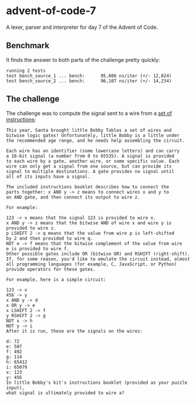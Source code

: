 # advent-of-code-7
A lexer, parser and interpreter for day 7 of the Advent of Code.

## Benchmark
It finds the answer to both parts of the challenge pretty quickly:

    running 2 tests
    test bench_source_1 ... bench:      95,606 ns/iter (+/- 12,024)
    test bench_source_2 ... bench:      96,107 ns/iter (+/- 14,234)

## The challenge

The challenge was to compute the signal sent to a wire from a [set of instructions](https://github.com/yberreby/advent-of-code-7/blob/master/source.txt):

    This year, Santa brought little Bobby Tables a set of wires and
    bitwise logic gates! Unfortunately, little Bobby is a little under
    the recommended age range, and he needs help assembling the circuit.
    
    Each wire has an identifier (some lowercase letters) and can carry
    a 16-bit signal (a number from 0 to 65535). A signal is provided
    to each wire by a gate, another wire, or some specific value. Each
    wire can only get a signal from one source, but can provide its
    signal to multiple destinations. A gate provides no signal until
    all of its inputs have a signal.
    
    The included instructions booklet describes how to connect the
    parts together: x AND y -> z means to connect wires x and y to
    an AND gate, and then connect its output to wire z.
    
    For example:
    
    123 -> x means that the signal 123 is provided to wire x.
    x AND y -> z means that the bitwise AND of wire x and wire y is
    provided to wire z.
    p LSHIFT 2 -> q means that the value from wire p is left-shifted
    by 2 and then provided to wire q.
    NOT e -> f means that the bitwise complement of the value from wire
    e is provided to wire f.
    Other possible gates include OR (bitwise OR) and RSHIFT (right-shift).
    If, for some reason, you'd like to emulate the circuit instead, almost
    all programming languages (for example, C, JavaScript, or Python)
    provide operators for these gates.
    
    For example, here is a simple circuit:
    
    123 -> x
    456 -> y
    x AND y -> d
    x OR y -> e
    x LSHIFT 2 -> f
    y RSHIFT 2 -> g
    NOT x -> h
    NOT y -> i
    After it is run, these are the signals on the wires:
    
    d: 72
    e: 507
    f: 492
    g: 114
    h: 65412
    i: 65079
    x: 123
    y: 456
    In little Bobby's kit's instructions booklet (provided as your puzzle input),
    what signal is ultimately provided to wire a?
